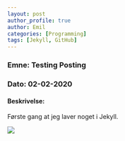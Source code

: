 ```yaml
---
layout: post
author_profile: true
author: Emil
categories: [Programming]
tags: [Jekyll, GitHub]
---
```


<h3>Emne: Testing Posting</h3>

<h3>Dato: 02-02-2020</h3>

<h4>Beskrivelse:</h4>

Første gang at jeg laver noget i Jekyll.

![](http://i.imgur.com/OUkLi.gif)
